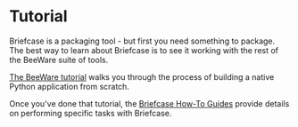 # Tutorial

Briefcase is a packaging tool - but first you need something to package.
The best way to learn about Briefcase is to see it working with the rest
of the BeeWare suite of tools.

[The BeeWare tutorial](https://tutorial.beeware.org) walks you
through the process of building a native Python application from
scratch.

Once you've done that tutorial, the [Briefcase How-To Guides](../how-to) provide details on
performing specific tasks with Briefcase.
